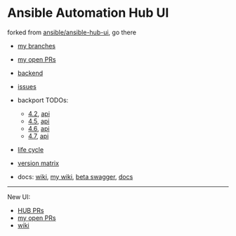 # Ansible Automation Hub UI

forked from [ansible/ansible-hub-ui](https://github.com/ansible/ansible-hub-ui), go there

* [my branches](https://github.com/himdel/ansible-hub-ui/branches/all)
* [my open PRs](https://github.com/ansible/ansible-hub-ui/pulls/himdel)
* [backend](https://github.com/himdel/galaxy_ng/)

* [issues](https://issues.redhat.com/issues/?filter=-1&jql=assignee%20%3D%20currentUser()%20AND%20resolution%20%3D%20Unresolved%20order%20by%20status%20desc%2C%20updated%20DESC)
* backport TODOs:
  * [4.2](https://github.com/ansible/ansible-hub-ui/pulls?q=is%3Apr+label%3Abackport-4.2+-label%3Abackported-4.2), [api](https://github.com/ansible/galaxy_ng/pulls?q=is%3Apr+label%3Abackport-4.2+-label%3Abackported-4.2)
  * [4.5](https://github.com/ansible/ansible-hub-ui/pulls?q=is%3Apr+label%3Abackport-4.5+-label%3Abackported-4.5), [api](https://github.com/ansible/galaxy_ng/pulls?q=is%3Apr+label%3Abackport-4.5+-label%3Abackported-4.5)
  * [4.6](https://github.com/ansible/ansible-hub-ui/pulls?q=is%3Apr+label%3Abackport-4.6+-label%3Abackported-4.6), [api](https://github.com/ansible/galaxy_ng/pulls?q=is%3Apr+label%3Abackport-4.6+-label%3Abackported-4.6)
  * [4.7](https://github.com/ansible/ansible-hub-ui/pulls?q=is%3Apr+label%3Abackport-4.7+-label%3Abackported-4.7), [api](https://github.com/ansible/galaxy_ng/pulls?q=is%3Apr+label%3Abackport-4.7+-label%3Abackported-4.7)

* [life cycle](https://access.redhat.com/support/policy/updates/ansible-automation-platform)
* [version matrix](https://github.com/ansible/galaxy_ng/wiki/Galaxy-NG-Version-Matrix)

* docs: [wiki](https://github.com/ansible/galaxy_ng/wiki), [my wiki](https://github.com/himdel/ansible-hub-ui/wiki), [beta swagger](https://beta-galaxy.ansible.com/api/v3/swagger-ui/), [docs](https://ansible.readthedocs.io/projects/galaxy-ng/en/latest/)

---

New UI:

* [HUB PRs](https://github.com/ansible/ansible-ui/pulls?q=is%3Apr+is%3Aopen+label%3AHUB)
* [my open PRs](https://github.com/ansible/ansible-ui/pulls/himdel)
* [wiki](https://github.com/ansible/ansible-ui/wiki)
